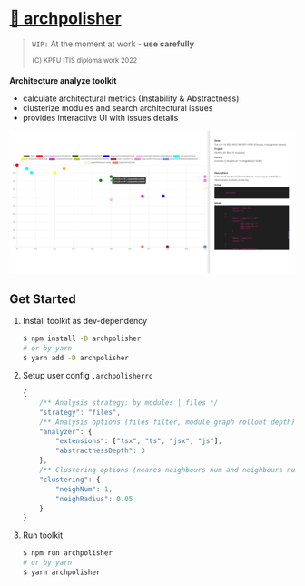 # [🍰 archpolisher](https://www.npmjs.com/package/archpolisher)

> `WIP:` At the moment at work  - **use carefully**
>
> <sup>(C) KPFU ITIS diploma work 2022</sup>

**Architecture analyze toolkit**

- calculate architectural metrics (Instability & Abstractness)
- clusterize modules and search architectural issues
- provides interactive UI with issues details

![screen-ui](./assets/screen-ui.png)

## Get Started

1. Install toolkit as dev-dependency

    ```sh
    $ npm install -D archpolisher
    # or by yarn
    $ yarn add -D archpolisher
    ```

2. Setup user config `.archpolisherrc`

    ```js
    {
        /** Analysis strategy: by modules | files */
        "strategy": "files",
        /** Analysis options (files filter, module graph rollout depth) */
        "analyzer": {
            "extensions": ["tsx", "ts", "jsx", "js"],
            "abstractnessDepth": 3
        },
        /** Clustering options (neares neighbours num and neighbours nums) */
        "clustering": {
            "neighNum": 1,
            "neighRadius": 0.05
        }
    }
    ```

3. Run toolkit

    ```sh
    $ npm run archpolisher
    # or by yarn
    $ yarn archpolisher
    ```

<!-- 
## Roadmap

WIP...

## See also

WIP... -->
